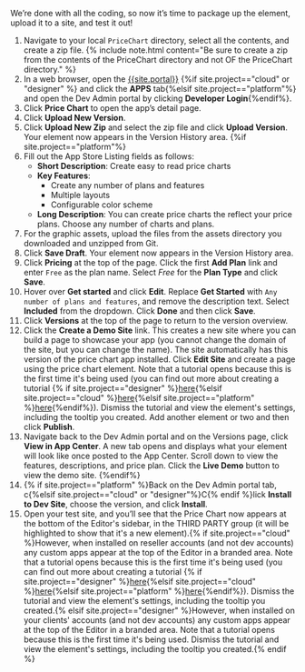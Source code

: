 We’re done with all the coding, so now it’s time to package up the element, upload it to a site, and test it out!
1. Navigate to your local `PriceChart` directory, select all the contents, and create a zip file.
   {% include note.html content="Be sure to create a zip from the contents of the PriceChart directory and not OF the PriceChart directory." %}
2. In a web browser, open the [{{site.portal}}]({{site.portal_url}}) {%if site.project=="cloud" or "designer" %} and click the **APPS** tab{%elsif site.project=="platform"%} and open the Dev Admin portal by clicking **Developer Login**{%endif%}.
3. Click **Price Chart** to open the app’s detail page.
4. Click **Upload New Version**.
5. Click **Upload New Zip** and select the zip file and click **Upload Version**.
   Your element now appears in the Version History area.
{%if site.project=="platform"%}
6. Fill out the App Store Listing fields as follows:
   * **Short Description**: Create easy to read price charts
   * **Key Features**:
     * Create any number of plans and features
     * Multiple layouts
     * Configurable color scheme
   * **Long Description**: You can create price charts the reflect your price plans. Choose any number of charts and plans.
7. For the graphic assets, upload the files from the assets directory you downloaded and unzipped from Git.
8. Click **Save Draft**.
   Your element now appears in the Version History area.
9. Click **Pricing** at the top of the page. Click the first **Add Plan** link and enter `Free` as the plan name. Select *Free* for the **Plan Type** and click **Save**.
10. Hover over **Get started** and click **Edit**. Replace **Get Started** with `Any number of plans and features`, and remove the description text. Select **Included** from the dropdown. Click **Done** and then click **Save**.
11. Click **Versions** at the top of the page to return to the version overview.
12. Click the **Create a Demo Site** link. This creates a new site where you can build a page to showcase your app (you cannot change the domain of the site, but you can change the name). The site automatically has this version of the price chart app installed. Click **Edit Site** and create a page using the price chart element. Note that a tutorial opens because this is the first time it's being used (you can find out more about creating a tutorial {% if site.project=="designer" %}[here](ds_apps_element_manifest.html#create-a-tutorial){%elsif site.project=="cloud" %}[here](cl_apps_element_manifest.html#create-a-tutorial){%elsif site.project=="platform" %}[here](pf_apps_element_manifest.html#create-a-tutorial){%endif%}). Dismiss the tutorial and view the element's settings, including the tooltip you created. Add another element or two and then click **Publish**.
13. Navigate back to the Dev Admin portal and on the Versions page, click **View in App Center**. A new tab opens and displays what your element will look like once posted to the App Center. Scroll down to view the features, descriptions, and price plan. Click the **Live Demo** button to view the demo site.
{%endif%}
6. {% if site.project=="platform" %}Back on the Dev Admin portal tab, c{%elsif site.project=="cloud" or "designer"%}C{% endif %}lick **Install to Dev Site**, choose the version, and click **Install**.
7. ​Open your test site, and you’ll see that the Price Chart now appears at the bottom of the Editor's sidebar, in the THIRD PARTY group (it will be highlighted to show that it's a new element).{% if site.project=="cloud" %}However, when installed on reseller accounts (and not dev accounts) any custom apps appear at the top of the Editor in a branded area. Note that a tutorial opens because this is the first time it's being used (you can find out more about creating a tutorial {% if site.project=="designer" %}[here](ds_apps_element_manifest.html#create-a-tutorial){%elsif site.project=="cloud" %}[here](cl_apps_element_manifest.html#create-a-tutorial){%elsif site.project=="platform" %}[here](pf_apps_element_manifest.html#create-a-tutorial){%endif%}). Dismiss the tutorial and view the element's settings, including the tooltip you created.{% elsif site.project=="designer" %}However, when installed on your clients' accounts (and not dev accounts) any custom apps appear at the top of the Editor in a branded area. Note that a tutorial opens because this is the first time it's being used. Dismiss the tutorial and view the element's settings, including the tooltip you created.{% endif %}